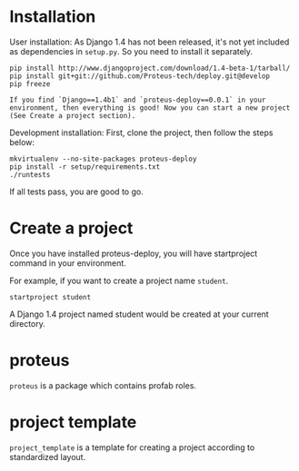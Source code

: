 # Installation
User installation:
    As Django 1.4 has not been released, it's not yet included as dependencies in `setup.py`. So you need to install it separately.

    pip install http://www.djangoproject.com/download/1.4-beta-1/tarball/
    pip install git+git://github.com/Proteus-tech/deploy.git@develop
    pip freeze

    If you find `Django==1.4b1` and `proteus-deploy==0.0.1` in your environment, then everything is good! Now you can start a new project (See Create a project section).

Development installation:
    First, clone the project, then follow the steps below:

    mkvirtualenv --no-site-packages proteus-deploy
    pip install -r setup/requirements.txt
    ./runtests

If all tests pass, you are good to go.

# Create a project
Once you have installed proteus-deploy, you will have startproject command in your environment.

For example, if you want to create a project name `student`.

    startproject student

A Django 1.4 project named student would be created at your current directory.

# proteus
`proteus` is a package which contains profab roles.

# project template
`project_template` is a template for creating a project according to standardized layout.
